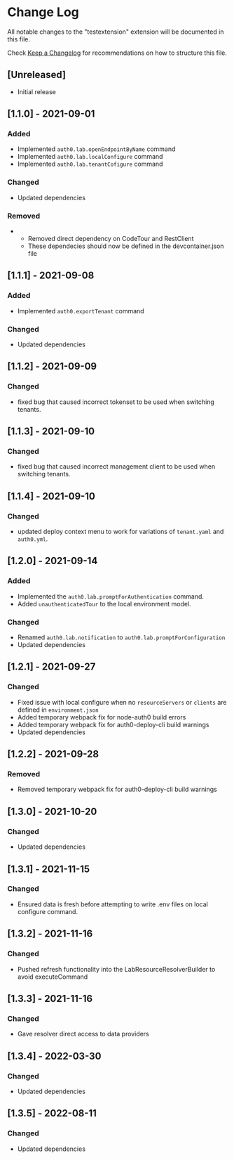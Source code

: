 # Change Log

All notable changes to the "testextension" extension will be documented in this file.

Check [Keep a Changelog](http://keepachangelog.com/) for recommendations on how to structure this file.

## [Unreleased]

- Initial release

## [1.1.0] - 2021-09-01
### Added
- Implemented `auth0.lab.openEndpointByName` command
- Implemented `auth0.lab.localConfigure` command
- Implemented `auth0.lab.tenantCofigure` command

### Changed
- Updated dependencies
### Removed
- - Removed direct dependency on CodeTour and RestClient
  - These dependecies should now be defined in the devcontainer.json file

## [1.1.1] - 2021-09-08
### Added
- Implemented `auth0.exportTenant` command


### Changed
- Updated dependencies

## [1.1.2] - 2021-09-09
### Changed
- fixed bug that caused incorrect tokenset to be used when switching tenants.

## [1.1.3] - 2021-09-10
### Changed
- fixed bug that caused incorrect management client to be used when switching tenants.

## [1.1.4] - 2021-09-10
### Changed
- updated deploy context menu to work for variations of `tenant.yaml` and `auth0.yml`.

## [1.2.0] - 2021-09-14
### Added
- Implemented the `auth0.lab.promptForAuthentication` command.
- Added `unauthenticatedTour` to the local environment model.

### Changed
- Renamed `auth0.lab.notification` to `auth0.lab.promptForConfiguration`
- Updated dependencies

## [1.2.1] - 2021-09-27

### Changed
- Fixed issue with local configure when no `resourceServers` or `clients` are defined in `environment.json`
- Added temporary webpack fix for node-auth0 build errors
- Added temporary webpack fix for auth0-deploy-cli build warnings
- Updated dependencies

## [1.2.2] - 2021-09-28

### Removed
- Removed temporary webpack fix for auth0-deploy-cli build warnings

## [1.3.0] - 2021-10-20

### Changed
- Updated dependencies

## [1.3.1] - 2021-11-15

### Changed
- Ensured data is fresh before attempting to write .env files on local configure command.

## [1.3.2] - 2021-11-16

### Changed
- Pushed refresh functionality into the LabResourceResolverBuilder to avoid executeCommand

## [1.3.3] - 2021-11-16

### Changed
- Gave resolver direct access to data providers

## [1.3.4] - 2022-03-30

### Changed
- Updated dependencies

## [1.3.5] - 2022-08-11

### Changed
- Updated dependencies